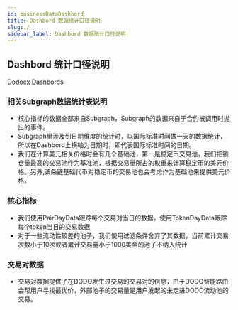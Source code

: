 ```yaml
---
id: businessDataDashbord
title: Dashbord 数据统计口径说明
slug: /
sidebar_label: Dashbord 数据统计口径说明
---
```


## Dashbord 统计口径说明
[Dodoex Dashbords](https://app.dodoex.io/dashboard)

### 相关Subgraph数据统计表说明
 - 核心指标的数据全部来自Subgraph，Subgraph的数据来自于合约被调用时抛出的事件。
 - Subgraph里涉及到日期维度的统计时，以国际标准时间做一天的数据统计，所以在Dashbord上横轴为日期时，即代表国际标准时间的日期。
 - 我们在计算美元相关价格时会有几个基础池，第一是稳定币交易池，我们把锁仓量最高的交易池作为基准池，根据交易量所占的权重来计算稳定币的美元价格。另外,该条链基础代币对稳定币的交易池也会考虑作为基础池来提供美元价格。

### 核心指标
 - 我们使用PairDayData跟踪每个交易对当日的数据，使用TokenDayData跟踪每个token当日的交易数据
 - 对于一些流动性较差的池子，我们使用过滤条件舍弃了其数据，当前累计交易次数小于10次或者累计交易量小于1000美金的池子不纳入统计

### 交易对数据
 - 交易对数据提供了在DODO发生过交易的交易对的信息，由于DODO智能路由会帮用户寻找最优价，外部池子的交易量是用户发起的未走进DODO流动池的交易。

